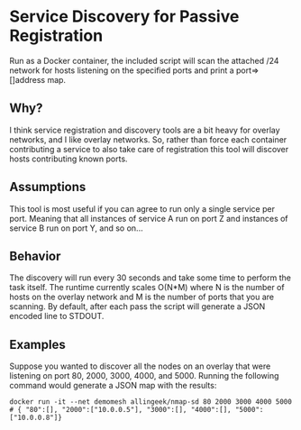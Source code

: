 # Service Discovery for Passive Registration

Run as a Docker container, the included script will scan the attached /24 network for hosts listening on the specified ports and print a port=>[]address map.

## Why?

I think service registration and discovery tools are a bit heavy for overlay networks, and I like overlay networks. So, rather than force each container contributing a service to also take care of registration this tool will discover hosts contributing known ports. 

## Assumptions

This tool is most useful if you can agree to run only a single service per port. Meaning that all instances of service A run on port Z and instances of service B run on port Y, and so on...

## Behavior

The discovery will run every 30 seconds and take some time to perform the task itself. The runtime currently scales O(N*M) where N is the number of hosts on the overlay network and M is the number of ports that you are scanning. By default, after each pass the script will generate a JSON encoded line to STDOUT.

## Examples

Suppose you wanted to discover all the nodes on an overlay that were listening on port 80, 2000, 3000, 4000, and 5000. Running the following command would generate a JSON map with the results:

    docker run -it --net demomesh allingeek/nmap-sd 80 2000 3000 4000 5000
    # { "80":[], "2000":["10.0.0.5"], "3000":[], "4000":[], "5000":["10.0.0.8"]}
